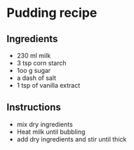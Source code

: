# Pudding recipe


## Ingredients

- 230 ml milk
- 3 tsp corn starch
- 1oo g sugar
- a dash of salt
- 1 tsp of vanilla extract


## Instructions

- mix dry ingredients
- Heat milk until bubbling
- add dry ingredients and stir until thick
